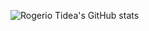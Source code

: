 ![Rogerio Tidea's GitHub stats](https://stats-sigma-nine.vercel.app/api?username=rogeriotidea&show_icons=true&count_private=true)
